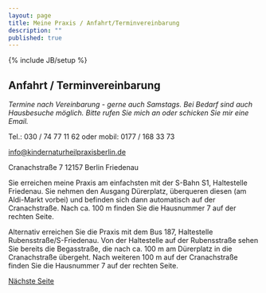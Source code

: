 ```yaml
---
layout: page
title: Meine Praxis / Anfahrt/Terminvereinbarung
description: ""
published: true
---
```


{% include JB/setup %}

## Anfahrt / Terminvereinbarung


_Termine nach Vereinbarung - gerne auch Samstags. Bei Bedarf sind auch Hausbesuche möglich. Bitte rufen Sie mich an oder schicken Sie mir eine Email._


Tel.: 030 / 74 77 11 62 oder mobil: 0177 / 168 33 73

[info@kindernaturheilpraxisberlin.de](mailto:info@kindernaturheilpraxisberlin.de)

Cranachstraße 7
12157 Berlin Friedenau

Sie erreichen meine Praxis am einfachsten mit der S-Bahn S1, Haltestelle Friedenau. Sie nehmen den Ausgang Dürerplatz, überqueren diesen (am Aldi-Markt vorbei) und befinden sich dann automatisch auf der Cranachstraße. Nach ca. 100 m finden Sie die Hausnummer 7 auf der rechten Seite.

Alternativ erreichen Sie die Praxis mit dem Bus 187, Haltestelle Rubensstraße/S-Friedenau. Von der Haltestelle auf der Rubensstraße sehen Sie bereits die Begasstraße, die nach ca. 100 m am Dürerplatz in die Cranachstraße übergeht. Nach weiteren 100 m auf der Cranachstraße finden Sie die Hausnummer 7 auf der rechten Seite.

[Nächste Seite](/meine-praxis/kontakt/)